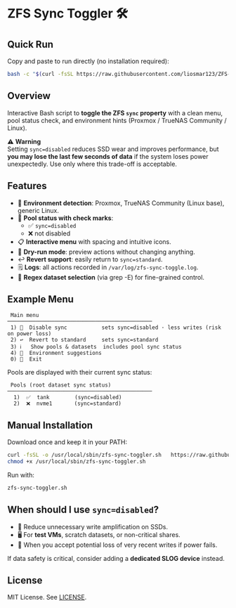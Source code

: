 # ZFS Sync Toggler 🛠

## Quick Run

Copy and paste to run directly (no installation required):

```bash
bash -c "$(curl -fsSL https://raw.githubusercontent.com/liosmar123/ZFS-Sync-Toggler/main/zfs-sync-toggler.sh)"
```

## Overview

Interactive Bash script to **toggle the ZFS `sync` property** with a clean menu, pool status check, and environment hints (Proxmox / TrueNAS Community / Linux).  

⚠️ **Warning**  
Setting `sync=disabled` reduces SSD wear and improves performance, but **you may lose the last few seconds of data** if the system loses power unexpectedly. Use only where this trade-off is acceptable.

## Features

- 🧭 **Environment detection**: Proxmox, TrueNAS Community (Linux base), generic Linux.  
- 🫧 **Pool status with check marks**:  
  - ✅ `sync=disabled`  
  - ❌ not disabled  
- 📋 **Interactive menu** with spacing and intuitive icons.  
- 🧪 **Dry-run mode**: preview actions without changing anything.  
- ↩️ **Revert support**: easily return to `sync=standard`.  
- 🗒️ **Logs**: all actions recorded in `/var/log/zfs-sync-toggle.log`.  
- 🔎 **Regex dataset selection** (via grep -E) for fine-grained control.  

## Example Menu

```
 Main menu
──────────────────────────────────────────────
 1) 🚫  Disable sync           sets sync=disabled · less writes (risk on power loss)
 2) ↩️  Revert to standard     sets sync=standard
 3) ℹ️   Show pools & datasets  includes pool sync status
 4) 🧭  Environment suggestions
 0) 🚪  Exit
```

Pools are displayed with their current sync status:

```
 Pools (root dataset sync status)
──────────────────────────────────────────────
  1)  ✅  tank        (sync=disabled)
  2)  ❌  nvme1       (sync=standard)
```

## Manual Installation

Download once and keep it in your PATH:

```bash
curl -fsSL -o /usr/local/sbin/zfs-sync-toggler.sh   https://raw.githubusercontent.com/liosmar123/ZFS-Sync-Toggler/main/zfs-sync-toggler.sh
chmod +x /usr/local/sbin/zfs-sync-toggler.sh
```

Run with:

```bash
zfs-sync-toggler.sh
```

## When should I use `sync=disabled`?

- 💨 Reduce unnecessary write amplification on SSDs.  
- 🖥️ For **test VMs**, scratch datasets, or non-critical shares.  
- 🧪 When you accept potential loss of very recent writes if power fails.  

If data safety is critical, consider adding a **dedicated SLOG device** instead.

## License

MIT License. See [LICENSE](LICENSE).
